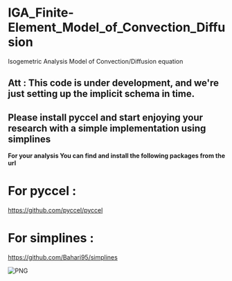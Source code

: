 # IGA_Finite-Element_Model_of_Convection_Diffusion
Isogemetric Analysis Model of Convection/Diffusion equation

## Att : This code is under development, and we're just setting up the implicit schema in time.


## Please install pyccel and start enjoying your research with a simple implementation using simplines

**For your analysis You can find and install the following packages from the url**

# For pyccel :
  
  https://github.com/pyccel/pyccel

# For simplines :

  https://github.com/Bahari95/simplines


![PNG]()
